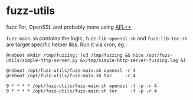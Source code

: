 # fuzz-utils
fuzz Tor, OpenSSL and probably more using [AFL++](https://github.com/AFLplusplus/AFLplusplus/)

`fuzz-main.sh` contains the logic, `fuzz-lib-openssl.sh` and `fuzz-lib-tor.sh` are target specific helper libs.
Run it via cron, eg.:

```
@reboot mkdir /tmp/fuzzing; (cd /tmp/fuzzing && nice /opt/fuzz-utils/simple-http-server.py &>/tmp/simple-http-server-fuzzing.log &)

@reboot /opt/fuzz-utils/fuzz-main.sh openssl -r 4
@reboot /opt/fuzz-utils/fuzz-main.sh tor     -r 4

9 * * * * /opt/fuzz-utils/fuzz-main.sh openssl -f -p -r 4
9 * * * * /opt/fuzz-utils/fuzz-main.sh tor     -f -p -r 4
```

